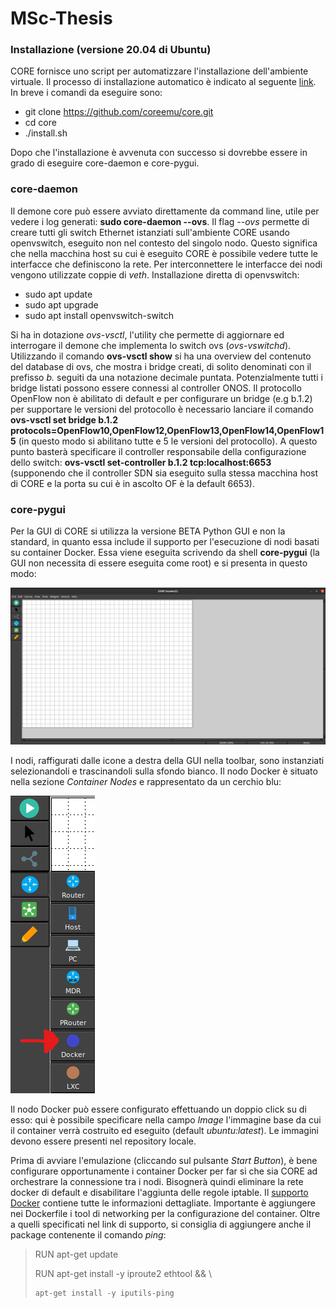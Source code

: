 # MSc-Thesis

### Installazione (versione 20.04 di Ubuntu)

CORE fornisce uno script per automatizzare l'installazione dell'ambiente virtuale. Il processo di installazione automatico è indicato al seguente [link](https://coreemu.github.io/core/install.html#automated-install). In breve i comandi da eseguire sono:
* git clone https://github.com/coreemu/core.git
*  cd core
* ./install.sh 

Dopo che l'installazione è avvenuta con successo si dovrebbe essere in grado di eseguire core-daemon e core-pygui. 

### core-daemon 

Il demone core può essere avviato direttamente da command line, utile per vedere i log generati: **sudo core-daemon --ovs**. Il flag *--ovs* permette di creare tutti gli switch Ethernet istanziati sull'ambiente CORE usando openvswitch, eseguito non nel contesto del singolo nodo. Questo significa che nella macchina host su cui è eseguito CORE è possibile vedere tutte le interfacce che definiscono la rete. Per interconnettere le interfacce dei nodi vengono utilizzate coppie di *veth*.
Installazione diretta di openvswitch:
* sudo apt update
* sudo apt upgrade
* sudo apt install openvswitch-switch

Si ha in dotazione *ovs-vsctl*, l'utility che permette di aggiornare ed interrogare il demone che implementa lo switch ovs (*ovs-vswitchd*). Utilizzando il comando **ovs-vsctl show** si ha una overview del contenuto del database di ovs, che mostra i bridge creati, di solito denominati con il prefisso *b.* seguiti da una notazione decimale puntata. Potenzialmente tutti i bridge listati possono essere connessi al controller ONOS. Il protocollo OpenFlow non è abilitato di default e per configurare un bridge (e.g b.1.2) per supportare le versioni del protocollo è necessario lanciare il comando **ovs-vsctl set bridge b.1.2 protocols=OpenFlow10,OpenFlow12,OpenFlow13,OpenFlow14,OpenFlow15** (in questo modo si abilitano tutte e 5 le versioni del protocollo). A questo punto basterà specificare il controller responsabile della configurazione dello switch: **ovs-vsctl set-controller b.1.2 tcp:localhost:6653** (supponendo che il controller SDN sia eseguito sulla stessa macchina host di CORE e la porta su cui è in ascolto OF è la default 6653).

### core-pygui

Per la GUI di CORE si utilizza la versione BETA Python GUI e non la standard, in quanto essa include il supporto per l'esecuzione di nodi basati su container Docker. Essa viene eseguita scrivendo da shell **core-pygui** (la GUI non necessita di essere eseguita come root) e si presenta in questo modo:

![](images/CORE%20GUI.png)

I nodi, raffigurati dalle icone a destra della GUI nella toolbar, sono instanziati selezionandoli e trascinandoli sulla sfondo bianco. Il nodo Docker è situato nella sezione *Container Nodes* e rappresentato da un cerchio blu:

![](images/Toolbar%20GUI%20CORE_1.png)

Il nodo Docker può essere configurato effettuando un doppio click su di esso: qui è possibile specificare nella campo *Image*  l'immagine base da cui il container verrà costruito ed eseguito (default *ubuntu:latest*). Le immagini devono essere presenti nel repository locale.

Prima di avviare l'emulazione (cliccando sul pulsante *Start Button*), è bene configurare opportunamente i container Docker per far si che sia CORE ad orchestrare la connessione tra i nodi. Bisognerà quindi eliminare la rete docker di default e disabilitare l'aggiunta delle regole iptable. Il [supporto Docker](https://github.com/coreemu/core/tree/master/daemon/examples/docker) contiene tutte le informazioni dettagliate. Importante è aggiungere nei Dockerfile i tool di networking per la configurazione del container. Oltre a quelli specificati nel link di supporto, si consiglia di aggiungere anche il package contenente il comando *ping*:
> RUN apt-get update
> 
> RUN apt-get install -y iproute2 ethtool && \ 
> 
>     apt-get install -y iputils-ping



